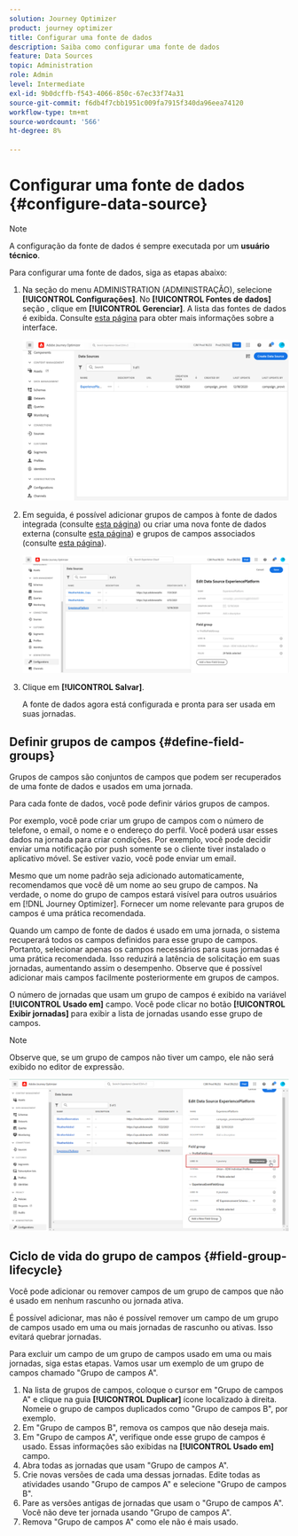 ```yaml
---
solution: Journey Optimizer
product: journey optimizer
title: Configurar uma fonte de dados
description: Saiba como configurar uma fonte de dados
feature: Data Sources
topic: Administration
role: Admin
level: Intermediate
exl-id: 9b0dcffb-f543-4066-850c-67ec33f74a31
source-git-commit: f6db4f7cbb1951c009fa7915f340da96eea74120
workflow-type: tm+mt
source-wordcount: '566'
ht-degree: 8%

---
```


# Configurar uma fonte de dados {#configure-data-source}


>[!NOTE]
>
>A configuração da fonte de dados é sempre executada por um **usuário técnico**.

Para configurar uma fonte de dados, siga as etapas abaixo:

1. Na seção do menu ADMINISTRATION (ADMINISTRAÇÃO), selecione **[!UICONTROL Configurações]**. No  **[!UICONTROL Fontes de dados]** seção , clique em **[!UICONTROL Gerenciar]**. A lista das fontes de dados é exibida. Consulte [esta página](../start/user-interface.md) para obter mais informações sobre a interface.

   ![](assets/journey18.png)

1. Em seguida, é possível adicionar grupos de campos à fonte de dados integrada (consulte [esta página](../datasource/adobe-experience-platform-data-source.md)) ou criar uma nova fonte de dados externa (consulte [esta página](../datasource/external-data-sources.md)) e grupos de campos associados (consulte [esta página](../datasource/configure-data-sources.md#define-field-groups)).

   ![](assets/journey23.png)

1. Clique em **[!UICONTROL Salvar]**.

   A fonte de dados agora está configurada e pronta para ser usada em suas jornadas.

## Definir grupos de campos {#define-field-groups}

Grupos de campos são conjuntos de campos que podem ser recuperados de uma fonte de dados e usados em uma jornada.

Para cada fonte de dados, você pode definir vários grupos de campos.

Por exemplo, você pode criar um grupo de campos com o número de telefone, o email, o nome e o endereço do perfil. Você poderá usar esses dados na jornada para criar condições. Por exemplo, você pode decidir enviar uma notificação por push somente se o cliente tiver instalado o aplicativo móvel. Se estiver vazio, você pode enviar um email.

Mesmo que um nome padrão seja adicionado automaticamente, recomendamos que você dê um nome ao seu grupo de campos. Na verdade, o nome do grupo de campos estará visível para outros usuários em [!DNL Journey Optimizer]. Fornecer um nome relevante para grupos de campos é uma prática recomendada.

Quando um campo de fonte de dados é usado em uma jornada, o sistema recuperará todos os campos definidos para esse grupo de campos. Portanto, selecionar apenas os campos necessários para suas jornadas é uma prática recomendada. Isso reduzirá a latência de solicitação em suas jornadas, aumentando assim o desempenho. Observe que é possível adicionar mais campos facilmente posteriormente em grupos de campos.

O número de jornadas que usam um grupo de campos é exibido na variável **[!UICONTROL Usado em]** campo. Você pode clicar no botão **[!UICONTROL Exibir jornadas]** para exibir a lista de jornadas usando esse grupo de campos.

>[!NOTE]
>
>Observe que, se um grupo de campos não tiver um campo, ele não será exibido no editor de expressão.

![](assets/journey3bis.png)

## Ciclo de vida do grupo de campos {#field-group-lifecycle}

Você pode adicionar ou remover campos de um grupo de campos que não é usado em nenhum rascunho ou jornada ativa.

É possível adicionar, mas não é possível remover um campo de um grupo de campos usado em uma ou mais jornadas de rascunho ou ativas. Isso evitará quebrar jornadas.

Para excluir um campo de um grupo de campos usado em uma ou mais jornadas, siga estas etapas. Vamos usar um exemplo de um grupo de campos chamado &quot;Grupo de campos A&quot;.

1. Na lista de grupos de campos, coloque o cursor em &quot;Grupo de campos A&quot; e clique na guia **[!UICONTROL Duplicar]** ícone localizado à direita. Nomeie o grupo de campos duplicados como &quot;Grupo de campos B&quot;, por exemplo.
1. Em &quot;Grupo de campos B&quot;, remova os campos que não deseja mais.
1. Em &quot;Grupo de campos A&quot;, verifique onde esse grupo de campos é usado. Essas informações são exibidas na **[!UICONTROL Usado em]** campo.
1. Abra todas as jornadas que usam &quot;Grupo de campos A&quot;.
1. Crie novas versões de cada uma dessas jornadas. Edite todas as atividades usando &quot;Grupo de campos A&quot; e selecione &quot;Grupo de campos B&quot;.
1. Pare as versões antigas de jornadas que usam o &quot;Grupo de campos A&quot;. Você não deve ter jornada usando &quot;Grupo de campos A&quot;.
1. Remova &quot;Grupo de campos A&quot; como ele não é mais usado.
